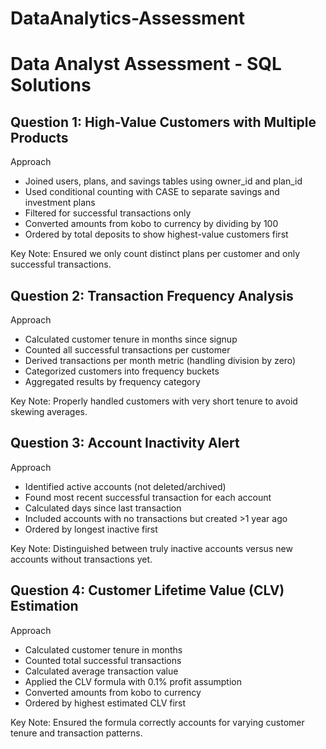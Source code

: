 # DataAnalytics-Assessment
# Data Analyst Assessment - SQL Solutions

## Question 1: High-Value Customers with Multiple Products
Approach
- Joined users, plans, and savings tables using owner_id and plan_id
- Used conditional counting with CASE to separate savings and investment plans
- Filtered for successful transactions only
- Converted amounts from kobo to currency by dividing by 100
- Ordered by total deposits to show highest-value customers first

Key Note: Ensured we only count distinct plans per customer and only successful transactions.

## Question 2: Transaction Frequency Analysis
Approach
- Calculated customer tenure in months since signup
- Counted all successful transactions per customer
- Derived transactions per month metric (handling division by zero)
- Categorized customers into frequency buckets
- Aggregated results by frequency category

Key Note: Properly handled customers with very short tenure to avoid skewing averages.

## Question 3: Account Inactivity Alert
Approach 
- Identified active accounts (not deleted/archived)
- Found most recent successful transaction for each account
- Calculated days since last transaction
- Included accounts with no transactions but created >1 year ago
- Ordered by longest inactive first

Key Note: Distinguished between truly inactive accounts versus new accounts without transactions yet.

## Question 4: Customer Lifetime Value (CLV) Estimation
Approach
- Calculated customer tenure in months
- Counted total successful transactions
- Calculated average transaction value
- Applied the CLV formula with 0.1% profit assumption
- Converted amounts from kobo to currency
- Ordered by highest estimated CLV first

Key Note: Ensured the formula correctly accounts for varying customer tenure and transaction patterns.
